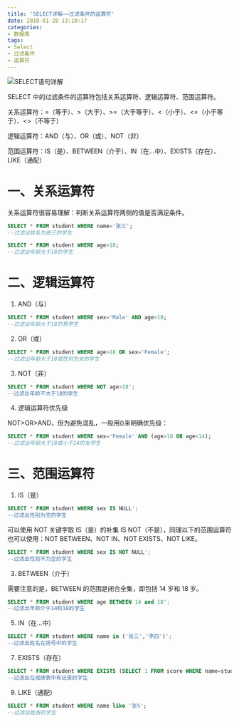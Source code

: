 ```yaml
---
title: 'SELECT详解——过滤条件的运算符'
date: 2018-01-28 13:10:17
categories:
- 数据库
tags:
- Select
- 过滤条件
- 运算符
---
```


![SELECT语句详解](/post-images/select-xiang-jie-guo-lu-tiao-jian-de-yun-suan-fu.jpg)

SELECT 中的过滤条件的运算符包括关系运算符、逻辑运算符、范围运算符。

关系运算符：=（等于）、>（大于）、>=（大于等于）、<（小于）、<=（小于等于）、<>（不等于）

逻辑运算符：AND（与）、OR（或）、NOT（非）

范围运算符：IS（是）、BETWEEN（介于）、IN（在...中）、EXISTS（存在）、LIKE（通配）

<!-- more -->

# 一、关系运算符

关系运算符很容易理解：判断关系运算符两侧的值是否满足条件。

```sql
SELECT * FROM student WHERE name='张三';
--过滤出姓名为张三的学生
```

```sql
SELECT * FROM student WHERE age>18;
--过滤出年龄大于18的学生
```

# 二、逻辑运算符

1. AND（与）

```sql
SELECT * FROM student WHERE sex='Male' AND age>18;
--过滤出年龄大于18的男学生
```

2. OR（或）

```sql
SELECT * FROM student WHERE age>18 OR sex='Female';
--过滤出年龄大于18或性别为女的学生
```

3. NOT（非）

```sql
SELECT * FROM student WHERE NOT age>18';
--过滤出年龄不大于18的学生
```

4. 逻辑运算符优先级

NOT>OR>AND，但为避免混乱，一般用()来明确优先级：

```sql
SELECT * FROM student WHERE sex='Female' AND (age>18 OR age<14);
--过滤出年龄大于18或小于14的女学生
```

# 三、范围运算符

1. IS（是）

```sql
SELECT * FROM student WHERE sex IS NULL';
--过滤出性别为空的学生
```

可以使用 NOT 关键字取 IS（是）的补集 IS NOT（不是），同理以下的范围运算符也可以使用：NOT BETWEEN、NOT IN、NOT EXISTS、NOT LIKE。

```sql
SELECT * FROM student WHERE sex IS NOT NULL';
--过滤出性别不为空的学生
```

3. BETWEEN（介于）

需要注意的是，BETWEEN 的范围是闭合全集，即包括 14 岁和 18 岁。

```sql
SELECT * FROM student WHERE age BETWEEN 14 and 18';
--过滤出年龄介于14和18的学生
```

5. IN（在...中）

```sql
SELECT * FROM student WHERE name in ('张三','李四')';
--过滤出姓名在括号中的学生
```

7. EXISTS（存在）

```sql
SELECT * FROM student WHERE EXISTS (SELECT 1 FROM score WHERE name=student.name)';
--过滤出在成绩表中有记录的学生
```

9. LIKE（通配）

```sql
SELECT * FROM student WHERE name like '张%';
--过滤出姓张的学生
```
